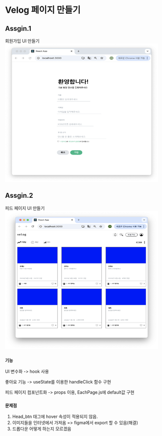 # Velog 페이지 만들기

## Assgin.1

회원가입 UI 만들기
<br />
<img src="./screenShot/assign1.png" width="500" height="450" />

## Assgin.2

피드 페이지 UI 만들기
<br />
<img src="./screenShot/assign2.png" width="500" height="450" />

### `기능`

UI 변수화 -> hook 사용

좋아요 기능 -> useState를 이용한 handleClick 함수 구현

피드 페이지 컴포넌트화 -> props 이용, EachPage.js에 default값 구현

### `문제점`

1. Head_btn 태그에 hover 속성이 적용되지 않음.
2. 이미지들을 인터넷에서 가져옴 => figma에서 export 할 수 있음(해결)
3. 드롭다운 어떻게 하는지 모르겠음
